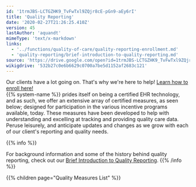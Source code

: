 ```yaml
---
id: '1trmJBS-LCTGZHK9_TvFwTxl9ZQjr8cE-pGn9-aEy6rI'
title: 'Quality Reporting'
date: '2020-02-27T21:26:25.410Z'
version: 45
lastAuthor: 'aquandt'
mimeType: 'text/x-markdown'
links:
  - '../functions/quality-of-care/quality-reporting-enrollment.md'
  - 'quality-reporting/brief-introduction-to-quality-reporting.md'
source: 'https://drive.google.com/open?id=1trmJBS-LCTGZHK9_TvFwTxl9ZQjr8cE-pGn9-aEy6rI'
wikigdrive: '532b27c0e6b6629c0700a7be5d1152af2683c121'
---
```





Our clients have a lot going on. That's why we're here to help! [Learn how to enroll here!](../functions/quality-of-care/quality-reporting-enrollment.md)  
{{% system-name %}} prides itself on being a certified EHR technology, and as such, we offer an extensive array of certified measures, as seen below; designed for participation in the various incentive programs available, today. These measures have been developed to help with understanding and excelling at tracking and providing quality care data.  
Peruse leisurely, and anticipate updates and changes as we grow with each of our client's reporting and quality needs.



{{% info %}}

For background information and some of the history behind quality reporting, check out our [Brief Introduction to Quality Reporting](quality-reporting/brief-introduction-to-quality-reporting.md).
{{% /info %}}



{{% children page="Quality Measures List" %}}
